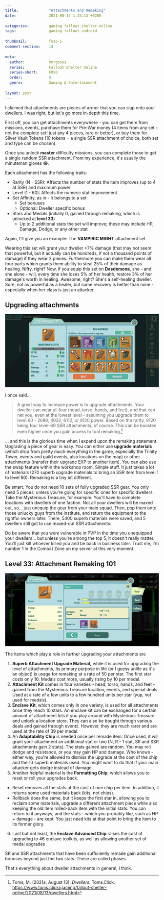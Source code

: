 ```yaml
---
title:              "Attachments and Remaking"
date:               2021-08-14 1:15:13 +0200

categories:         gaming fallout-shelter-online
tags:               gaming fallout android

thumbnail:          foso-5
comment-section:    14

meta:
  author:           morgosus
  series:           Fallout Shelter Online
  series-short:     FOSO
  order:            5
  genre:            Gaming & Entertainment

layout: post
---
```

I claimed that attachments are pieces of armor that you can slap onto your dwellers. I was right, but let's go more in-depth this time.

First off, you can get attachments everywhere - you can get them from missions, events, purchase them for Pre-War money (4 items from any set - not the complete set! just any 4 pieces, rare or better), or buy them for Silver Vault Tokens (10 tokens = a single SSR attachment of choice, both set and type can be chosen).

Once you unlock **master** difficulty missions, you can complete those to get a single random SSR attachment. From my experience, it's usually the minuteman gloves 😂.

Each attachment has the following traits:
- Rarity (N - SSR): Affects the number of stats the item improves (up to 4 at SSR) and maximum power
- Level (1 - 60): Affects the numeric stat improvement
- Set Affinity, as in - it belongs to a set
    - Set bonuses
    - Optional: Dweller specific bonus
- Stars and Medals (initially 0, gained through remaking, which is unlocked at **level 33**)
    - Up to 2 additional stats the set will improve; these may include HP, Damage, Dodge, or any other stat

Again, I'll give you an example: The **VAMPIRIC MIGHT** attachment set.

Wearing this set will grant your dweller +7% damage (that may not seem that powerful, but it actually can be hundreds, if not a thousand points of damage) if they wear 2 pieces. Furthermore you can make them wear all four parts which grants them ability to steal 25% of their damage as healing. Nifty, right? Now, if you equip this set on **Desdemona**, she - and she alone - will, every time she loses 5% of her health, restore 3% of her damage's worth in healing. Awesome, right? She's a self-healing dweller. Sure, not as powerful as a healer, but some recovery is better than none - especially when her class is just an attacker.

## Upgrading attachments

![Upgrading attachments](/assets/thm/gaming/foso/upgrade.jpg)

I once said...
> A great way to increase power is to upgrade attachments. Your dweller can wear all four (head, torso, hands, and feet), and that can net you, even at the lowest level - assuming you upgrade them to level 60 - 2688, 4032, 6112, or 9120 power. Based on the rarity, 9120 being four level-60 SSR attachments, of course. This can be boosted even higher once you gain access to tool remaking.[^1]

... and this is the glorious time when I expand upon the remaking statement. Upgrading a piece of gear is easy. You can either use **upgrade materials** (which drop from pretty much everything in the game, especially the Trinity Tower, events and guild events, also locations on the map) or other attachments (transfer their upgrade EXP to another item). You can also use the swap feature within the workshop room. Simple stuff. It just takes a lot of materials (270 superb upgrade materials to bring an SSR item from level 1 to level 60). Remaking is a tiny bit different.

Be smart. You do not need 10 sets of fully upgraded SSR gear. You only need 5 pieces, unless you're going for specific ones for specific dwellers. Take the Mysterious Treasure, for example. You'll have to complete locations with dwellers of one faction. Not all your dwellers will be maxed out, so... just unequip the gear from your main squad. Then, pop them onto those unlucky guys from the institute, and return the equipment to the rightful owners later. There, 5400 superb materials were saved, and 5 dwellers still got to use maxed-out SSR attachments.

Do be aware that you were vulnerable in PVP in the time you unequipped your dwellers... but unless you're among the top 5, it doesn't really matter. You'll just kill whoever killed you and be back in business later. Trust me, I'm number 1 in the Combat Zone on my server at this very moment.

## Level 33: Attachment Remaking 101

![Remaking attachments](/assets/thm/gaming/foso/remake.jpg)

The items which play a role in further upgrading your attachments are
1. **Superb Attachment Upgrade Material,** while it is used for upgrading the level of attachments, its primary purpose in life (or I guess unlife as it's an object) is usage for remaking at a rate of 50 per star. The first star costs only 10. Medals cost more, usually rising by 10 per medal.
2. **Attachment Kit** comes in four varieties - head, torso, hands, and feet - gained from the Mysterious Treasure location, events, and special deals. Used at a rate of a few units to a few hundred units per star (yup, not used for medals).
3. **Enclave Kit**, which comes only in one variety, is used for all attachments once they reach 10 stars. An enclave kit can be exchanged for a certain amount of attachment kits if you play around with Mysterious Treasure and unlock a location store. They can also be bought through various deals and gained through events. However, they are much rarer and are used at the rate of 39 per medal.
4. An **Adaptability Chip** is needed once per remade item. Once used, it will grant your attachment an additional stat or two (N, R - 1 stat, SR and SSR attachments gain 2 stats). The stats gained are random. You may roll dodge and resistance, or you may gain HP and damage. Who knows - either way, you're allowed to dismiss the upgrade at the cost of the chip and the 10 superb materials used. You might want to do that if your main attacker gets dodge instead of damage.
5. Another helpful material is the **Formatting Chip**, which allows you to reset or roll your upgrades back.
- Reset removes all the stats at the cost of one chip per item. In addition, it returns some used materials back (kits, not chips).
- Rollback does the same, but it keeps the first star in, allowing you to reclaim some materials, upgrade a different attachment piece while also keeping the old item rolled-back item with the initial stats. You can return to it anyways, and the stats - which you probably like, such as HP + damage - are kept. You just need kits at that point to bring the item to its former glory.
6. Last but not least, the **Enclave Advanced Chip** raises the cost of upgrading to 46 enclave toolkits, as well as allowing another set of medal upgrades

SR and SSR attachments that have been sufficiently remade gain additional bonuses beyond just the two stats. These are called phases.

That's everything about dweller attachments in general, I think.

[^1]: Toms, M. (2021a, August 13). *Dwellers*. Toms.Click. https://www.toms.click/gaming/fallout-shelter-online/2021/08/13/dwellers.html
